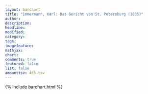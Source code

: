 ```yaml
---
layout: barchart
title: "Immermann, Karl: Das Gericht von St. Petersburg (1835)"
author:
description:
headline:
modified:
category:
tags:
imagefeature: 
mathjax: 
chart: 
comments: true
featured: false
list: false
amounttsv: 465.tsv
---
```

{% include barchart.html %}
